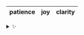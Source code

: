 | patience | joy | clarity |
| :------: | :-: | :-----: |

<details>
  <summary>✨</summary>
  These words are chosen at random each day. New words will appear here tomorrow morning.
</details>
